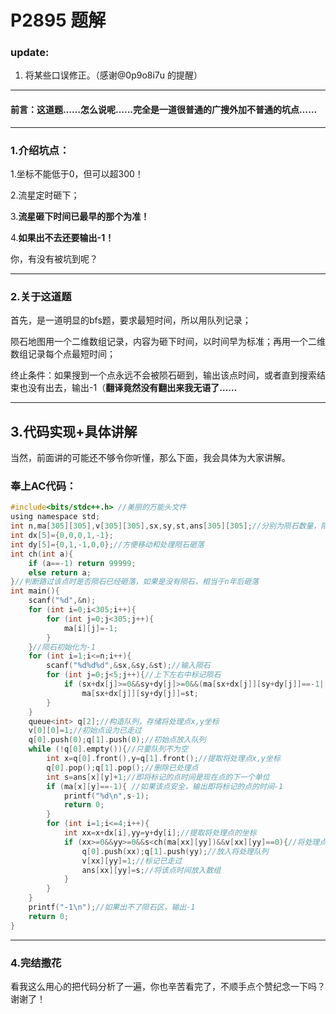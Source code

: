 # P2895 题解

### update:

1. 将某些口误修正。（感谢@0p9o8i7u 的提醒）


------------


#### 前言：这道题……怎么说呢……完全是一道很普通的广搜外加不普通的坑点……


------------
### 1.介绍坑点：
1.坐标不能低于0，但可以超300！

2.流星定时砸下；

3.**流星砸下时间已最早的那个为准！**

4.**如果出不去还要输出-1！**

你，有没有被坑到呢？



------------
### 2.关于这道题
首先，是一道明显的bfs题，要求最短时间，所以用队列记录；

陨石地图用一个二维数组记录，内容为砸下时间，以时间早为标准；再用一个二维数组记录每个点最短时间；

终止条件：如果搜到一个点永远不会被陨石砸到，输出该点时间，或者直到搜索结束也没有出去，输出-1（**翻译竟然没有翻出来我无语了……**


------------

## 3.代码实现+具体讲解

当然，前面讲的可能还不够令你听懂，那么下面，我会具体为大家讲解。

### 奉上AC代码：
```c
#include<bits/stdc++.h> //美丽的万能头文件
using namespace std;
int n,ma[305][305],v[305][305],sx,sy,st,ans[305][305];//分别为陨石数量，陨石砸落地图，记录是否走过地图，陨石x,y坐标及砸落时间，每个点的最少时间图。
int dx[5]={0,0,0,1,-1};
int dy[5]={0,1,-1,0,0};//方便移动和处理陨石砸落
int ch(int a){
	if (a==-1) return 99999;
	else return a;
}//判断路过该点时是否陨石已经砸落，如果是没有陨石，相当于n年后砸落
int main(){
    scanf("%d",&n);
    for (int i=0;i<305;i++){
    	for (int j=0;j<305;j++){
    		ma[i][j]=-1;
		}
	}//陨石初始化为-1
    for (int i=1;i<=n;i++){
    	scanf("%d%d%d",&sx,&sy,&st);//输入陨石
		for (int j=0;j<5;j++){//上下左右中标记陨石
			if (sx+dx[j]>=0&&sy+dy[j]>=0&&(ma[sx+dx[j]][sy+dy[j]]==-1||ma[sx+dx[j]][sy+dy[j]]>st))//如果该标记x,y坐标大于0且该点没有被陨石砸落或已标记时间没有该时间早，标记陨石
				ma[sx+dx[j]][sy+dy[j]]=st;
		} 
	}
	queue<int> q[2];//构造队列，存储将处理点x,y坐标
	v[0][0]=1;//初始点设为已走过
	q[0].push(0);q[1].push(0);//初始点放入队列
	while (!q[0].empty()){//只要队列不为空
		int x=q[0].front(),y=q[1].front();//提取将处理点x,y坐标
		q[0].pop();q[1].pop();//删除已处理点
		int s=ans[x][y]+1;//即将标记的点时间是现在点的下一个单位
		if (ma[x][y]==-1){ //如果该点安全，输出即将标记的点的时间-1
			printf("%d\n",s-1);
			return 0;
		}
		for (int i=1;i<=4;i++){
			int xx=x+dx[i],yy=y+dy[i];//提取将处理点的坐标
			if (xx>=0&&yy>=0&&s<ch(ma[xx][yy])&&v[xx][yy]==0){//将处理点需要x,y坐标大于等于0且该点没有走过并且陨石降落时间小于现时间
				q[0].push(xx);q[1].push(yy);//放入将处理队列
				v[xx][yy]=1;//标记已走过
				ans[xx][yy]=s;//将该点时间放入数组
			}
		}
	}
	printf("-1\n");//如果出不了陨石区，输出-1
	return 0;
}
```


------------

### 4.完结撒花
看我这么用心的把代码分析了一遍，你也辛苦看完了，不顺手点个赞纪念一下吗？谢谢了！
